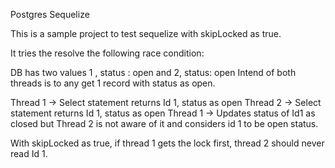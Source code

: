 Postgres Sequelize

This is a sample project to test sequelize with skipLocked as true.

It tries the resolve the following race condition:

DB has two values 1 , status : open and 2, status: open
Intend of both threads is to any get 1 record with status as open.

Thread 1 -> Select statement returns Id 1, status as open
Thread 2 -> Select statement returns Id 1, status as open
Thread 1 -> Updates status of Id1 as closed but Thread 2 is not aware of it and considers id 1 to be open status.

With skipLocked as true, if thread 1 gets the lock first, thread 2 should never read Id 1.



